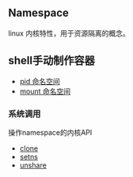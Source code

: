## Namespace

linux 内核特性，用于资源隔离的概念。

## shell手动制作容器

- [pid 命名空间](pidnamespace.md)
- [mount 命名空间](mountnamespace.md)

### 系统调用

操作namespace的内核API

- [clone](clone.md)
- [setns](setns.md)
- [unshare](unshare.md)

